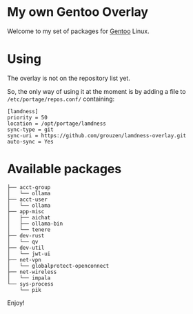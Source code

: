 # My own Gentoo Overlay

Welcome to my set of packages for [Gentoo](https://www.gentoo.org/) Linux.

# Using

The overlay is not on the repository list yet.

So, the only way of using it at the moment is by adding a file to `/etc/portage/repos.conf/` containing:
```
[lamdness]
priority = 50
location = /opt/portage/lamdness
sync-type = git
sync-uri = https://github.com/grouzen/lamdness-overlay.git
auto-sync = Yes
```

# Available packages

```
├── acct-group
│   └── ollama
├── acct-user
│   └── ollama
├── app-misc
│   ├── aichat
│   ├── ollama-bin
│   └── tenere
├── dev-rust
│   └── qv
├── dev-util
│   └── jwt-ui
├── net-vpn
│   └── globalprotect-openconnect
├── net-wireless
│   └── impala
└── sys-process
    └── pik
```

Enjoy!

